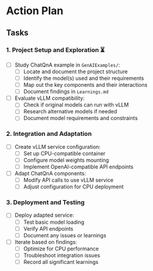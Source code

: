 # Action Plan

## Tasks

### 1. Project Setup and Exploration ⏳

- [ ] Study ChatQnA example in `GenAIExamples/`:
    - [ ] Locate and document the project structure
    - [ ] Identify the model(s) used and their requirements
    - [ ] Map out the key components and their interactions
    - [ ] Document findings in `Learnings.md`
- [ ] Evaluate vLLM compatibility:
    - [ ] Check if original models can run with vLLM
    - [ ] Research alternative models if needed
    - [ ] Document model requirements and constraints

### 2. Integration and Adaptation

- [ ] Create vLLM service configuration:
    - [ ] Set up CPU-compatible container
    - [ ] Configure model weights mounting
    - [ ] Implement OpenAI-compatible API endpoints
- [ ] Adapt ChatQnA components:
    - [ ] Modify API calls to use vLLM service
    - [ ] Adjust configuration for CPU deployment

### 3. Deployment and Testing

- [ ] Deploy adapted service:
    - [ ] Test basic model loading
    - [ ] Verify API endpoints
    - [ ] Document any issues or learnings
- [ ] Iterate based on findings:
    - [ ] Optimize for CPU performance
    - [ ] Troubleshoot integration issues
    - [ ] Record all significant learnings
